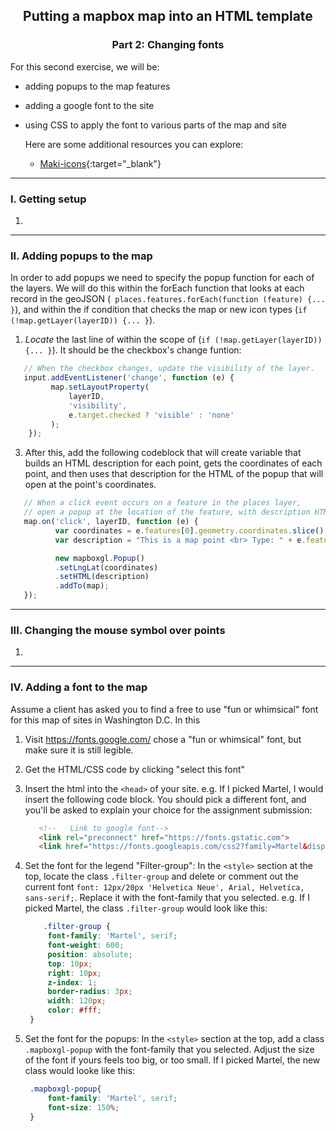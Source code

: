 <h2 align="center"> Putting a mapbox map into an HTML template </h2>
<h3 align="center"> Part 2: Changing fonts </h3>



For this second exercise, we will be:
- adding popups to the map features
- adding a google font to the site
- using CSS to apply the font to various parts of the map and site


  Here are some additional resources you can explore:
  - [Maki-icons](https://labs.mapbox.com/maki-icons/){:target="_blank"} 


----------

### I. Getting setup  


1. 

----------

### II. Adding popups to the map

In order to add popups we need to specify the popup function for each of the layers.  We will do this within the forEach function that looks at each record in the geoJSON (` places.features.forEach(function (feature) {... }`), and within the if condition that checks the map or new icon types (`if (!map.getLayer(layerID)) {... }`).  

1. *Locate* the last line of within the scope of (`if (!map.getLayer(layerID)) {... }`).  It should be the checkbox's change funtion:
  ```javascript
     // When the checkbox changes, update the visibility of the layer.
     input.addEventListener('change', function (e) {
           map.setLayoutProperty(
               layerID,
               'visibility',
               e.target.checked ? 'visible' : 'none'
           );
      });
  ```
    
3. After this, add the following codeblock that will create variable that builds an HTML description for each point, gets the coordinates of each point, and then uses that description for the HTML of the popup that will open at the point's coordinates.
  ```javascript
     // When a click event occurs on a feature in the places layer, 
     // open a popup at the location of the feature, with description HTML from its properties.
     map.on('click', layerID, function (e) {
            var coordinates = e.features[0].geometry.coordinates.slice();
            var description = "This is a map point <br> Type: " + e.features[0].properties.icon;

            new mapboxgl.Popup()
            .setLngLat(coordinates)
            .setHTML(description)
            .addTo(map);
     });
  ```  

----------

### III. Changing the mouse symbol over points 

1. 

----------

### IV. Adding a font to the map

Assume a client has asked you to find a free to use "fun or whimsical" font for this map of sites in Washington D.C. In this

1. Visit https://fonts.google.com/ chose a "fun or whimsical" font, but make sure it is still legible. 
2. Get the HTML/CSS code by clicking "select this font"
3. Insert the html into the `<head>` of your site.
   e.g. If I picked Martel, I would insert the following code block. You should pick a different font, and you'll be asked to explain your choice for the assignment submission:
   ```html
      <!--   Link to google font-->
      <link rel="preconnect" href="https://fonts.gstatic.com">
      <link href="https://fonts.googleapis.com/css2?family=Martel&display=swap" rel="stylesheet">
   ```
4. Set the font for the legend "Filter-group":
   In the `<style>` section at the top, locate the class `.filter-group` and delete or comment out the current font `font: 12px/20px 'Helvetica Neue', Arial, Helvetica, sans-serif;`. Replace it with the font-family that you selected.
   e.g. If I picked Martel, the class `.filter-group` would look like this:
   ```css
       .filter-group {
        font-family: 'Martel', serif;
        font-weight: 600;
        position: absolute;
        top: 10px;
        right: 10px;
        z-index: 1;
        border-radius: 3px;
        width: 120px;
        color: #fff;
    }
   ```
   
4. Set the font for the popups:
   In the `<style>` section at the top, add a class `.mapboxgl-popup` with the font-family that you selected. Adjust the size of the font if yours feels too big, or too small. If I picked Martel, the new class would looke like this:
   ```css
    .mapboxgl-popup{
        font-family: 'Martel', serif;
        font-size: 150%;
    }   
    ```

